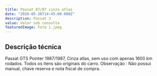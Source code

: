 ```yaml
---
title: Passat 87/87 cinza atlas
date: "2020-05-16T14:45:00.000Z"
description: Passat 3
value: Valor sob consulta
featuredImage: Foto 1.jpeg
---
```


## Descrição técnica

Passat GTS Pointer 1987/1987, Cinza atlas, sem uso com apenas 1600 km rodados. Todos os itens são originais do carro.
Observação : Não possui manual, chave reserva e nota fiscal de compra.